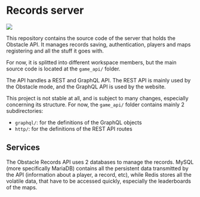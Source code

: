 # Records server

[![](https://img.shields.io/badge/records_lib-blue?style=flat&logo=rust&label=Doc&labelColor=gray)](http://obstacle-reborn.github.io/Records)

This repository contains the source code of the server that holds the Obstacle API. It manages
records saving, authentication, players and maps registering and all the stuff it goes with.

For now, it is splitted into different workspace members, but the main source code is located at the `game_api/` folder.

The API handles a REST and GraphQL API. The REST API is mainly used by the Obstacle mode, and the GraphQL API
is used by the website.

This project is not stable at all, and is subject to many changes, especially concerning its structure.
For now, the `game_api/` folder contains mainly 2 subdirectories:
- `graphql/`: for the definitions of the GraphQL objects
- `http/`: for the definitions of the REST API routes

## Services

The Obstacle Records API uses 2 databases to manage the records.
MySQL (more specifically MariaDB) contains all the persistent data transmitted by the API (information about a player, a record, etc), while Redis stores all the volatile data, that have to be accessed quickly, especially the leaderboards of the maps.
